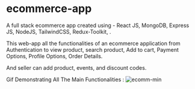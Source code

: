 # ecommerce-app

A full stack ecommerce app created using - React JS, MongoDB, Express JS, NodeJS, TailwindCSS, Redux-Toolkit, .

This web-app all the functionalities of an ecommerce application from Authentication to view product, search product, Add to cart, Payment Options, Profile Options, Order Details.

And seller can add product, events, and discount codes.

Gif Demonstrating All The Main Functionalities :
![ecomm-min](https://github.com/Bhupesh1x/ecommerce-app-updated/assets/78196557/447253a6-6709-48a0-8f82-a7755a7f8edd)
